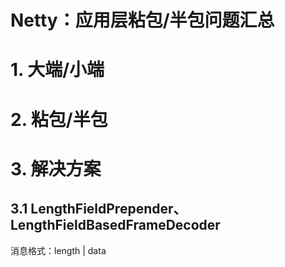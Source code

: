 # Netty：应用层粘包/半包问题汇总

# **1. 大端/小端**

# **2. 粘包/半包**

# **3. 解决方案**

## **3.1 LengthFieldPrepender、LengthFieldBasedFrameDecoder**

消息格式：length | data